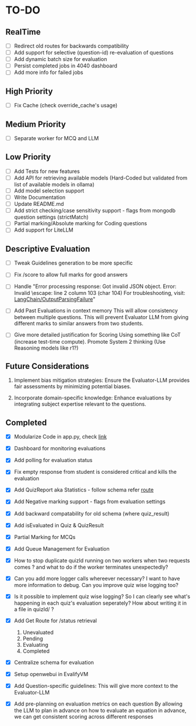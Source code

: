 # TO-DO

## RealTime

- [ ] Redirect old routes for backwards compatibility
- [ ] Add support for selective (question-id) re-evaluation of questions
- [ ] Add dynamic batch size for evaluation
- [ ] Persist completed jobs in 4040 dashboard
- [ ] Add more info for failed jobs

## High Priority

- [ ] Fix Cache (check override_cache's usage)

## Medium Priority

- [ ] Separate worker for MCQ and LLM

## Low Priority

- [ ] Add Tests for new features
- [ ] Add API for retrieving available models (Hard-Coded but validated from list of available models in ollama)
- [ ] Add model selection support
- [ ] Write Documentation
- [ ] Update README.md
- [ ] Add strict checking/case sensitivity support - flags from mongodb question settings (strictMatch)
- [ ] Partial marking/Absolute marking for Coding questions
- [ ] Add support for LiteLLM

## Descriptive Evaluation

- [ ] Tweak Guidelines generation to be more specific
- [ ] Fix /score to allow full marks for good answers
- [ ] Handle "Error processing response: Got invalid JSON object. Error: Invalid \escape: line 2 column 103 (char 104)
  For troubleshooting,
  visit: [LangChain/OutputParsingFailure](https://python.langchain.com/docs/troubleshooting/errors/OUTPUT_PARSING_FAILURE)"
- [ ] Add Past Evaluations in context memory
  This will allow consistency between multiple questions.
  This will prevent Evaluator LLM from giving different marks to similar answers from two students.

- [ ] Give more detailed justification for Scoring
  Using something like CoT (increase test-time compute). Promote System 2 thinking
  (Use Reasoning models like r1?)

## Future Considerations

1. Implement bias mitigation strategies:
   Ensure the Evaluator-LLM provides fair assessments by minimizing potential biases.

2. Incorporate domain-specific knowledge:
   Enhance evaluations by integrating subject expertise relevant to the questions.

## Completed

- [x] Modularize Code in app.py, check [link](https://www.perplexity.ai/search/how-to-seperate-fastapi-app-sa-g3nbxnGiSVuFmxorRrnWEA)
- [x] Dashboard for monitoring evaluations
- [x] Add polling for evaluation status
- [x] Fix empty response from student is considered critical and kills the evaluation
- [x] Add QuizReport aka Statistics - follow schema refer [route](https://github.com/Aksaykanthan/evalify/blob/main/src/app/api/staff/result/route.ts)
- [x] Add Negative marking support - flags from evaluation settings
- [x] Add backward compatability for old schema (where quiz_result)
- [x] Add isEvaluated in Quiz & QuizResult
- [x] Partial Marking for MCQs
- [x] Add Queue Management for Evaluation
- [x] How to stop duplicate quizId running on two workers when two requests comes ? and what to do if the worker terminates unexpectedly?
- [x] Can you add more logger calls whereever necessary? I want to have more information to debug. Can you improve quiz wise logging too?
- [x] Is it possible to implement quiz wise logging? So I can clearly see what's happening in each quiz's evaluation seperately? How about writing it in a file in quizId/ ?

- [x] Add Get Route for /status retrieval
  1. Unevaluated
  2. Pending
  3. Evaluating
  4. Completed
- [x] Centralize schema for evaluation
- [x] Setup openwebui in EvalifyVM
- [x] Add Question-specific guidelines:
  This will give more context to the Evaluator-LLM

- [x] Add pre-planning on evaluation metrics on each question
  By allowing the LLM to plan in advance on how to evaluate an equation in advance,
  we can get consistent scoring across different responses
